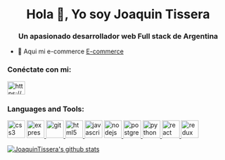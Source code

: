 <h1 align="center">Hola 👋, Yo soy Joaquin Tissera</h1>
<h3 align="center">Un apasionado desarrollador web Full stack de Argentina</h3>

- 🔭 Aqui mi e-commerce [E-commerce](https://github.com/JoaquinTissera/ecommerce-ft09-g01)


<h3 align="left">Conéctate con mi:</h3>
<p align="left">
<a href="https://www.linkedin.com/in/joaquin-tissera-7577831b9/" target="blank"><img align="center" src="https://cdn.jsdelivr.net/npm/simple-icons@3.0.1/icons/linkedin.svg" alt="https://www.linkedin.com/in/joaquin-tissera-7577831b9/" height="30" width="40" /></a>
</p>

<h3 align="left">Languages and Tools:</h3>
<p align="left"> 
<a href="https://www.w3schools.com/css/" target="_blank"> 
<img src="https://cdn.worldvectorlogo.com/logos/css3.svg" alt="css3" width="40" height="40"/></a> <a href="https://expressjs.com" target="_blank"> <img src="https://www.vectorlogo.zone/logos/expressjs/expressjs-icon.svg" alt="express" width="40" height="40"/> </a> <a href="https://git-scm.com/" target="_blank">
<img src="https://www.vectorlogo.zone/logos/git-scm/git-scm-icon.svg" alt="git" width="40" height="40"/> </a><a href="https://www.w3.org/html/" target="_blank"> <img src="https://www.vectorlogo.zone/logos/w3_html5/w3_html5-icon.svg" alt="html5" width="40" height="40"/> </a> 
</a> <a href="https://developer.mozilla.org/en-US/docs/Web/JavaScript" target="_blank">
<img src="https://upload.vectorlogo.zone/logos/javascript/images/239ec8a4-163e-4792-83b6-3f6d96911757.svg" alt="javascript" width="40" height="40"/></a> <a href="https://nodejs.org" target="_blank">
<img src="https://www.vectorlogo.zone/logos/nodejs/nodejs-icon.svg" alt="nodejs" width="40" height="40"/> </a> <a href="https://www.postgresql.org" target="_blank"> <img src="https://www.vectorlogo.zone/logos/postgresql/postgresql-icon.svg" alt="postgresql" width="40" height="40"/> </a><a href="https://www.python.org" target="_blank"> 
<img src="https://www.vectorlogo.zone/logos/python/python-icon.svg" alt="python" width="40" height="40"/> </a><a href="https://reactjs.org/" target="_blank">
<img src="https://www.vectorlogo.zone/logos/reactjs/reactjs-icon.svg" alt="react" width="40" height="40"/> </a><a href="https://redux.js.org" target="_blank">
<img src="https://github.com/reduxjs/redux/blob/master/logo/logo.svg" alt="redux" width="40" height="40"/> </a> 
</p>

[![JoaquinTissera's github stats](https://github-readme-stats.vercel.app/api?username=JoaquinTissera)](https://github.com/anuraghazra/github-readme-stats)

<!--
**tomas2204/tomas2204** is a ✨ _special_ ✨ repository because its `README.md` (this file) appears on your GitHub profile.

Here are some ideas to get you started:

- 🔭 I’m currently working on ...
- 🌱 I’m currently learning ...
- 👯 I’m looking to collaborate on ...
- 🤔 I’m looking for help with ...
- 💬 Ask me about ...
- 📫 How to reach me: ...
- 😄 Pronouns: ...
- ⚡ Fun fact: ...
-->
